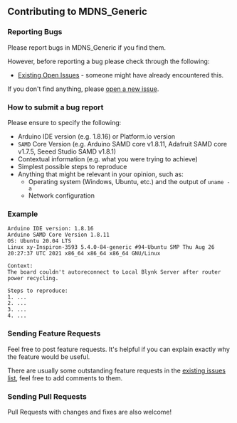 ## Contributing to MDNS_Generic

### Reporting Bugs

Please report bugs in MDNS_Generic if you find them.

However, before reporting a bug please check through the following:

* [Existing Open Issues](https://github.com/khoih-prog/MDNS_Generic/issues) - someone might have already encountered this.

If you don't find anything, please [open a new issue](https://github.com/khoih-prog/MDNS_Generic/issues/new).

### How to submit a bug report

Please ensure to specify the following:

* Arduino IDE version (e.g. 1.8.16) or Platform.io version
* `SAMD` Core Version (e.g. Arduino SAMD core v1.8.11, Adafruit SAMD core v1.7.5, Seeed Studio SAMD v1.8.1)
* Contextual information (e.g. what you were trying to achieve)
* Simplest possible steps to reproduce
* Anything that might be relevant in your opinion, such as:
  * Operating system (Windows, Ubuntu, etc.) and the output of `uname -a`
  * Network configuration


### Example

```
Arduino IDE version: 1.8.16
Arduino SAMD Core Version 1.8.11
OS: Ubuntu 20.04 LTS
Linux xy-Inspiron-3593 5.4.0-84-generic #94-Ubuntu SMP Thu Aug 26 20:27:37 UTC 2021 x86_64 x86_64 x86_64 GNU/Linux

Context:
The board couldn't autoreconnect to Local Blynk Server after router power recycling.

Steps to reproduce:
1. ...
2. ...
3. ...
4. ...
```

### Sending Feature Requests

Feel free to post feature requests. It's helpful if you can explain exactly why the feature would be useful.

There are usually some outstanding feature requests in the [existing issues list](https://github.com/khoih-prog/MDNS_Generic/issues?q=is%3Aopen+is%3Aissue+label%3Aenhancement), feel free to add comments to them.

### Sending Pull Requests

Pull Requests with changes and fixes are also welcome!
